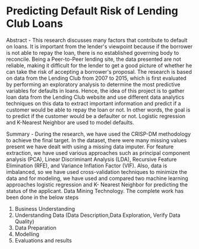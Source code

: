 # Predicting Default Risk of Lending Club Loans

Abstract - This research discusses many factors that contribute to default on loans. It is important from the lender's viewpoint because if the borrower is not able to repay the loan, there is no established governing body to reconcile. Being a Peer-to-Peer lending site, the data presented are not reliable, making it difficult for the lender to get a good picture of whether he can take the risk of accepting a borrower's proposal. The research is based on data from the Lending Club from 2007 to 2015, which is first evaluated by performing an exploratory analysis to determine the most predictive variables for defaults in loans. Hence, the idea of this project is to gather loan data from the Lending Club website and use different data analytics techniques on this data to extract important information and predict if a customer would be able to repay the loan or not. In other words, the goal is to predict if the customer would be a defaulter or not. Logistic regression and K-Nearest Neighbor are used to model defaults.

Summary - During the research, we have used the CRISP-DM methodology to achieve the final target. In the dataset, there were many missing values present we have dealt with using a missing data imputer. For feature extraction, we have used various approaches such as principal component analysis (PCA), Linear Discriminant Analysis (LDA), Recursive Feature Elimination (RFE), and Variance Inflation Factor (VIF). Also, data is imbalanced, so we have used cross-validation techniques to minimize the data and for modeling, we have used and compared two machine learning approaches logistic regression and K- Nearest Neighbor for predicting the status of the applicant.
Data Mining Technology. The complete work has been done in the below steps
1.	Business Understanding
2.  Understanding Data (Data Description,Data Exploration, Verify Data Quality)
3.  Data Preparation
4.  Modelling
5.  Evaluations and results

